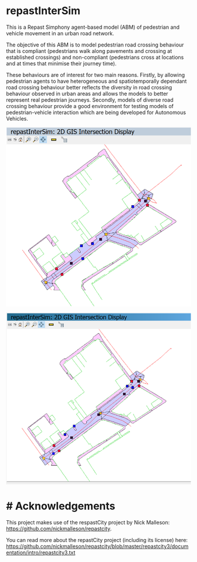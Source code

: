 # repastInterSim

This is a Repast Simphony agent-based model (ABM) of pedestrian and vehicle movement in an urban road network.

The objective of this ABM is to model pedestrian road crossing behaviour that is compliant (pedestrians walk along pavements and crossing at established crossings) and non-compliant (pedestrians cross at locations and at times that minimise their journey time).

These behaviours are of interest for two main reasons. Firstly, by allowing pedestrian agents to have heterogeneous and spatiotemporally dependant road crossing behaviour better reflects the diversity in road crossing behaviour observed in urban areas and allows the models to better represent real pedestrian journeys. Secondly, models of diverse road crossing behaviour provide a good environment for testing models of pedestrian-vehicle interaction which are being developed for Autonomous Vehicles.

![A screenshot for the model, showing pedestrians in blue and vehicles in black. Note how a pedestrian agent is crossing the road at a location outside of the 'crossings' (the two small rectangle sections of the road). This behaviour is non-compliant.](screenshot_non_compliant.PNG)

![Another screenshot, this time showing compliant pedestrian behaviour.](screenshot_compliant.PNG)


# # Acknowledgements

This project makes use of the respastCity project by Nick Malleson: https://github.com/nickmalleson/repastcity. 

You can read more about the repastCity project (including its license) here: https://github.com/nickmalleson/repastcity/blob/master/repastcity3/documentation/intro/repastcity3.txt